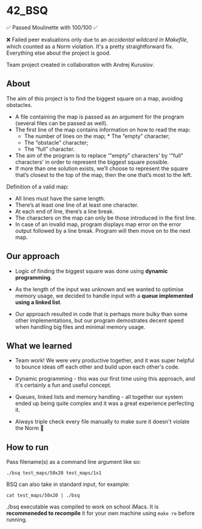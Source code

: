 # 42_BSQ

✅ Passed Moulinette with 100/100 ✅

❌ Failed peer evaluations only due to an *accidental wildcard in Makefile*, which counted as a Norm violation. It's a pretty straightforward fix. Everything else about the project is good.

Team project created in collaboration with Andrej Kurusiov.

## About

The aim of this project is to find the biggest square on a map, avoiding obstacles.

- A file containing the map is passed as an argument for the program (several files can be passed as well).
- The first line of the map contains information on how to read the map:
  - The number of lines on the map; * The ”empty” character;
  - The ”obstacle” character;
  - The ”full” character.
- The aim of the program is to replace '"empty" characters' by '"full" characters' in order to represent the biggest square possible.
- If more than one solution exists, we’ll choose to represent the square that’s closest to the top of the map, then the one that’s most to the left.

Definition of a valid map:
- All lines must have the same length.
- There’s at least one line of at least one character.
- At each end of line, there’s a line break.
- The characters on the map can only be those introduced in the first line.
- In case of an invalid map, program displays map error on the error output followed by a line break. Program will then move on to the next map.

## Our approach

- Logic of finding the biggest square was done using **dynamic programming**.

- As the length of the input was unknown and we wanted to optimise memory usage, we decided to handle input with a **queue implemented using a linked list**.

- Our approach resulted in code that is perhaps more bulky than some other implementations, but our program demostrates decent speed when handling big files and minimal memory usage.

## What we learned

- Team work! We were very productive together, and it was super helpful to bounce ideas off each other and build upon each other's code.

- Dynamic programming - this was our first time using this approach, and it's certainly a fun and useful concept.

- Queues, linked lists and memory handling - all together our system ended up being quite complex and it was a great experience perfecting it.

- Always triple check every file manually to make sure it doesn't violate the Norm 🥲

## How to run

Pass filename(s) as a command line argument like so:

`./bsq test_maps/50x20 test_maps/1x1`

BSQ can also take in standard input, for example:

`cat test_maps/50x20 | ./bsq `

./bsq executable was compiled to work on school iMacs. It is **recommeneded to recompile** it for your own machine using `make re` before running.

